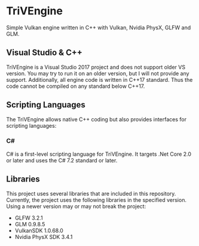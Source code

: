 # TriVEngine
Simple Vulkan engine written in C++ with Vulkan, Nvidia PhysX, GLFW and GLM.

## Visual Studio & C++
TriVEngine is a Visual Studio 2017 project and does not support older VS version. You may try to run it on an older version, but I will not provide any support.
Additionally, all engine code is written in C++17 standard. Thus the code cannot be compiled on any standard below C++17.

## Scripting Languages
The TriVEngine allows native C++ coding but also provides interfaces for scripting languages:
### C\#
C\# is a first-level scripting language for TriVEngine. It targets .Net Core 2.0 or later and uses the C# 7.2 standard or later.

## Libraries
This project uses several libraries that are included in this repository.
Currently, the project uses the following libraries in the specified version. Using a newer version may or may not break the project:
 - GLFW 3.2.1
 - GLM 0.9.8.5
 - VulkanSDK 1.0.68.0
 - Nvidia PhysX SDK 3.4.1
 
